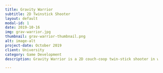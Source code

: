 ```yaml
---
title: Gravity Warrior
subtitle: 2D Twinstick Shooter
layout: default
modal-id: 1
date: 2019-10-16
img: grav-warrior.jpg
thumbnail: grav-warrior-thumbnail.png
alt: image-alt
project-date: October 2019
client: University
category: Game Development
description: Gravity Warrior is a 2D couch-coop twin-stick shooter in which the player controls one of four characters (called Gravity Warrior), which is equipped with a jet pack and a plasma gun. Besides controlling the Warrior and firing the plasma gun, gravity is the core mechanics of the game. The gravitational force is generated by the asteroids in the game and influences both the player and his projectiles.

---
```

